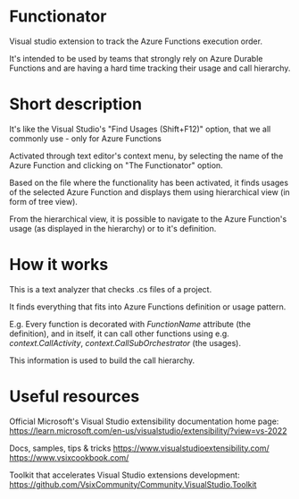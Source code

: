 # Functionator
Visual studio extension to track the Azure Functions execution order.

It's intended to be used by teams that strongly rely on Azure Durable Functions and are having a hard time tracking their usage and call hierarchy.

# Short description
It's like the Visual Studio's "Find Usages (Shift+F12)" option, that we all commonly use - only for Azure Functions

Activated through text editor's context menu, by selecting the name of the Azure Function and clicking on "The Functionator" option.

Based on the file where the functionality has been activated, it finds usages of the selected Azure Function and displays them using hierarchical view (in form of tree view).

From the hierarchical view, it is possible to navigate to the Azure Function's usage (as displayed in the hierarchy) or to it's definition.

# How it works
This is a text analyzer that checks .cs files of a project.

It finds everything that fits into Azure Functions definition or usage pattern.

E.g. Every function is decorated with *FunctionName* attribute (the definition), and in itself, it can call other functions using e.g. *context.CallActivity*, *context.CallSubOrchestrator* (the usages).

This information is used to build the call hierarchy.

# Useful resources

Official Microsoft's Visual Studio extensibility documentation home page:
https://learn.microsoft.com/en-us/visualstudio/extensibility/?view=vs-2022

Docs, samples, tips & tricks
https://www.visualstudioextensibility.com/
https://www.vsixcookbook.com/

Toolkit that accelerates Visual Studio extensions development:
https://github.com/VsixCommunity/Community.VisualStudio.Toolkit
